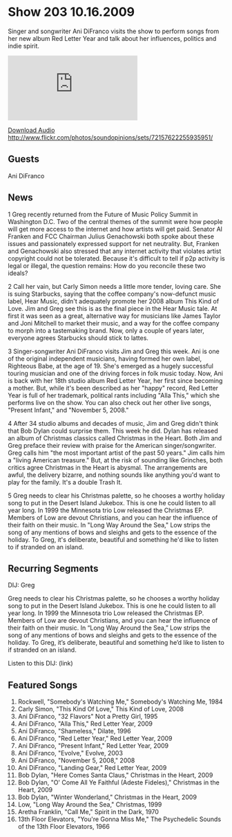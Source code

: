 # Show 203 10.16.2009
Singer and songwriter Ani DiFranco visits the show to perform songs from her new album Red Letter Year and talk about her influences, politics and indie spirit.

![main image](http://www.soundopinions.org/images/2009/difranco/x.php)

[Download Audio](http://audio.soundopinions.org/streams/2009/10/so_20091016.m3u)
http://www.flickr.com/photos/soundopinions/sets/72157622255935951/

## Guests
Ani DiFranco

## News
1 Greg recently returned from the Future of Music Policy Summit in Washington D.C. Two of the central themes of the summit were how people will get more access to the internet and how artists will get paid. Senator Al Franken and FCC Chairman Julius Genachowski both spoke about these issues and passionately expressed support for net neutrality. But, Franken and Genachowski also stressed that any internet activity that violates artist copyright could not be tolerated. Because it's difficult to tell if p2p activity is legal or illegal, the question remains: How do you reconcile these two ideals?

2 Call her vain, but Carly Simon needs a little more tender, loving care. She is suing Starbucks, saying that the coffee company's now-defunct music label, Hear Music, didn't adequately promote her 2008 album This Kind of Love. Jim and Greg see this is as the final piece in the Hear Music tale. At first it was seen as a great, alternative way for musicians like James Taylor and Joni Mitchell to market their music, and a way for the coffee company to morph into a tastemaking brand. Now, only a couple of years later, everyone agrees Starbucks should stick to lattes.

3 Singer-songwriter Ani DiFranco visits Jim and Greg this week. Ani is one of the original independent musicians, having formed her own label, Righteous Babe, at the age of 19. She's emerged as a hugely successful touring musician and one of the driving forces in folk music today. Now, Ani is back with her 18th studio album Red Letter Year, her first since becoming a mother. But, while it's been described as her "happy" record, Red Letter Year is full of her trademark, political rants including "Alla This," which she performs live on the show. You can also check out her other live songs, "Present Infant," and "November 5, 2008."

4 After 34 studio albums and decades of music, Jim and Greg didn't think that Bob Dylan could surprise them. This week he did. Dylan has released an album of Christmas classics called Christmas in the Heart. Both Jim and Greg preface their review with praise for the American singer/songwriter. Greg calls him "the most important artist of the past 50 years." Jim calls him a "living American treasure." But, at the risk of sounding like Grinches, both critics agree Christmas in the Heart is abysmal. The arrangements are awful, the delivery bizarre, and nothing sounds like anything you'd want to play for the family. It's a double Trash It.

5 Greg needs to clear his Christmas palette, so he chooses a worthy holiday song to put in the Desert Island Jukebox. This is one he could listen to all year long. In 1999 the Minnesota trio Low released the Christmas EP. Members of Low are devout Christians, and you can hear the influence of their faith on their music. In "Long Way Around the Sea," Low strips the song of any mentions of bows and sleighs and gets to the essence of the holiday. To Greg, it's deliberate, beautiful and something he'd like to listen to if stranded on an island.

## Recurring Segments
DIJ: Greg

Greg needs to clear his Christmas palette, so he chooses a worthy holiday song to put in the Desert Island Jukebox. This is one he could listen to all year long. In 1999 the Minnesota trio Low released the Christmas EP. Members of Low are devout Christians, and you can hear the influence of their faith on their music. In “Long Way Around the Sea,” Low strips the song of any mentions of bows and sleighs and gets to the essence of the holiday. To Greg, it’s deliberate, beautiful and something he’d like to listen to if stranded on an island.

Listen to this DIJ: (link)


## Featured Songs
1. Rockwell, "Somebody's Watching Me," Somebody's Watching Me, 1984
2. Carly Simon, "This Kind Of Love," This Kind of Love, 2008
3. Ani DiFranco, "32 Flavors" Not a Pretty Girl, 1995
4. Ani DiFranco, "Alla This," Red Letter Year, 2009
5. Ani DiFranco, "Shameless," Dilate, 1996
6. Ani DiFranco, "Red Letter Year," Red Letter Year, 2009
7. Ani DiFranco, "Present Infant," Red Letter Year, 2009
8. Ani DiFranco, "Evolve," Evolve, 2003
9. Ani DiFranco, "November 5, 2008," 2008
10. Ani DiFranco, "Landing Gear," Red Letter Year, 2009
11. Bob Dylan, "Here Comes Santa Claus," Christmas in the Heart, 2009
12. Bob Dylan, "O' Come All Ye Faithful (Adeste Fideles)," Christmas in the Heart, 2009
13. Bob Dylan, "Winter Wonderland," Christmas in the Heart, 2009
14. Low, "Long Way Around the Sea," Christmas, 1999
15. Aretha Franklin, "Call Me," Spirit in the Dark, 1970
16. 13th Floor Elevators, "You're Gonna Miss Me," The Psychedelic Sounds of the 13th Floor Elevators, 1966
